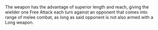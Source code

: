 The weapon has the advantage of superior length and reach, giving the wielder one Free Attack each turn against an opponent that comes into range of melee combat, as long as said opponent is not also armed with a Long weapon.